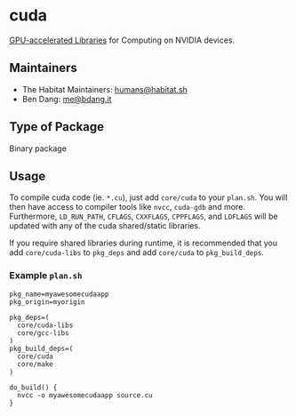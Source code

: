 # cuda

[GPU-accelerated Libraries](https://developer.nvidia.com/cuda-zone) for Computing on NVIDIA devices.

## Maintainers

* The Habitat Maintainers: <humans@habitat.sh>
* Ben Dang: <me@bdang.it>

## Type of Package

Binary package

## Usage

To compile cuda code (ie. `*.cu`), just add `core/cuda` to your `plan.sh`.  You will then have
access to compiler tools like `nvcc`, `cuda-gdb` and more.  Furthermore, `LD_RUN_PATH`, `CFLAGS`,
`CXXFLAGS`, `CPPFLAGS`, and `LDFLAGS` will be updated with any of the cuda shared/static libraries.

If you require shared libraries during runtime, it is recommended that you add `core/cuda-libs` to
`pkg_deps` and add `core/cuda` to `pkg_build_deps`.

### Example `plan.sh`

```shell
pkg_name=myawesomecudaapp
pkg_origin=myorigin

pkg_deps=(
  core/cuda-libs
  core/gcc-libs
)
pkg_build_deps=(
  core/cuda
  core/make
)

do_build() {
  nvcc -o myawesomecudaapp source.cu
}
```
